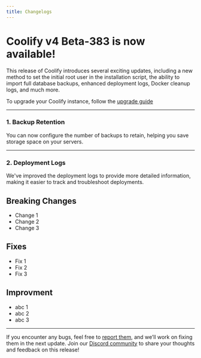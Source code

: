 ```yaml
---
title: Changelogs
---
```


# Coolify v4 Beta-383 is now available! 
This release of Coolify introduces several exciting updates, including a new method to set the initial root user in the installation script, the ability to import full database backups, enhanced deployment logs, Docker cleanup logs, and much more.

To upgrade your Coolify instance, follow the [upgrade guide](/get-started/upgrade)

---

### 1. Backup Retention
You can now configure the number of backups to retain, helping you save storage space on your servers.

<ZoomableImage src="/docs/images/changelogs/v4-beta-383/backup-retention.webp" />

---

### 2. Deployment Logs
We've improved the deployment logs to provide more detailed information, making it easier to track and troubleshoot deployments.

<ZoomableImage src="/docs/images/changelogs/v4-beta-383/deployment-logs.webp" />


## Breaking Changes
- Change 1
- Change 2
- Change 3

## Fixes
- Fix 1
- Fix 2
- Fix 3

## Improvment
- abc 1
- abc 2
- abc 3


---


If you encounter any bugs, feel free to [report them](https://github.com/coollabsio/coolify/issues), and we’ll work on fixing them in the next update. Join our [Discord community](https://discord.gg/UNxDBFzKk2) to share your thoughts and feedback on this release!